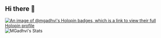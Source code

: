## Hi there 👋

[![An image of @mgadhvi's Holopin badges, which is a link to view their full Holopin profile](https://holopin.me/mgadhvi)](https://holopin.io/@mgadhvi)
![MGadhvi's Stats](https://github-readme-stats.vercel.app/api?username=MGadhvi&theme=nord&show_icons=true&hide_border=true&count_private=true)
<!--
**MGadhvi/MGadhvi** is a ✨ _special_ ✨ repository because its `README.md` (this file) appears on your GitHub profile.

Here are some ideas to get you started:

- 🔭 I’m currently working on ...
- 🌱 I’m currently learning ...
- 👯 I’m looking to collaborate on ...
- 🤔 I’m looking for help with ...
- 💬 Ask me about ...
- 📫 How to reach me: ...
- 😄 Pronouns: ...
- ⚡ Fun fact: ...
-->
